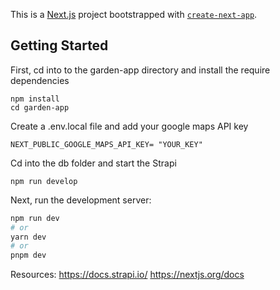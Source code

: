 This is a [Next.js](https://nextjs.org/) project bootstrapped with [`create-next-app`](https://github.com/vercel/next.js/tree/canary/packages/create-next-app).

## Getting Started

First, cd into to the garden-app directory and install the require dependencies
```
npm install
cd garden-app
```

Create a .env.local file and add your google maps API key
```
NEXT_PUBLIC_GOOGLE_MAPS_API_KEY= "YOUR_KEY"

```
Cd into the db folder and start the Strapi 
```
npm run develop
```

Next, run the development server:
```bash
npm run dev
# or
yarn dev
# or
pnpm dev
```

Resources:
https://docs.strapi.io/
https://nextjs.org/docs



